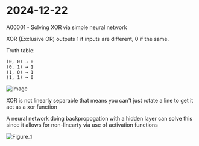 # 2024-12-22


A00001 - Solving XOR via simple neural network

XOR (Exclusive OR) outputs 1 if inputs are different, 0 if the same.

Truth table:
```
(0, 0) → 0
(0, 1) → 1
(1, 0) → 1
(1, 1) → 0
```
![image](https://github.com/user-attachments/assets/921b8f95-9e43-48db-8751-6c2408fc74e9)

XOR is not linearly separable that means you can't just rotate a line to get it act as a xor function

A neural network doing backpropogation with a hidden layer can solve this since it allows for non-linearty via use of activation functions

![Figure_1](https://github.com/user-attachments/assets/88c84ec4-08f5-49f9-9589-3650375e2578)



